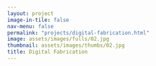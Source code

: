 ```yaml
---
layout: project
image-in-tile: false
nav-menu: false
permalink: "projects/digital-fabrication.html"
image: assets/images/fulls/02.jpg
thumbnail: assets/images/thumbs/02.jpg
title: Digital Fabrication
---
```

